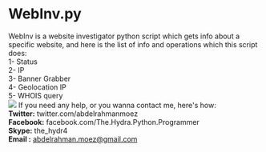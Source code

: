 WebInv.py
=========

WebInv is a website investigator python script which gets info about a specific website, and here is the list of info and operations which this script does:<br>
1- Status <br>
2- IP<br>
3- Banner Grabber<br>
4- Geolocation IP <br>
5- WHOIS query<br>
<img src="http://s16.postimg.org/idgry019h/webinv.jpg">
If you need any help, or you wanna contact me, here's how:<br>
<b>Twitter:</b> twitter.com/abdelrahmanmoez<br>
<b>Facebook:</b> facebook.com/The.Hydra.Python.Programmer<br>
<b>Skype:</b> the_hydr4<br>
<b>Email :</b> abdelrahman.moez@gmail.com<br>
